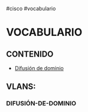#cisco #vocabulario

# VOCABULARIO

## CONTENIDO

- [Difusión de dominio](###DIFUSIÓN-DE-DOMINIO)



## VLANS:

### DIFUSIÓN-DE-DOMINIO

